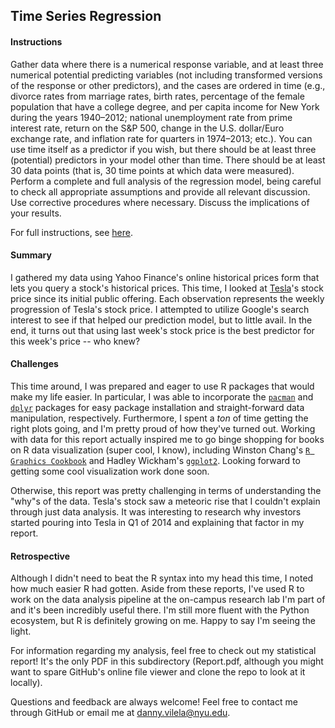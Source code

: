 ## Time Series Regression

#### Instructions

Gather data where there is a numerical response variable, and at least three numerical
potential predicting variables (not including transformed versions of the response or other
predictors), and the cases are ordered in time (e.g., divorce rates from marriage rates,
birth rates, percentage of the female population that have a college degree, and per capita
income for New York during the years 1940–2012; national unemployment rate from prime
interest rate, return on the S&P 500, change in the U.S. dollar/Euro exchange rate, and
inflation rate for quarters in 1974–2013; etc.). You can use time itself as a predictor if you
wish, but there should be at least three (potential) predictors in your model other than
time. There should be at least 30 data points (that is, 30 time points at which data were
measured). Perform a complete and full analysis of the regression model, being careful
to check all appropriate assumptions and provide all relevant discussion. Use corrective
procedures where necessary. Discuss the implications of your results.

For full instructions, see [here](http://people.stern.nyu.edu/jsimonof/classes/2301/pdf/hw4.pdf).

#### Summary

I gathered my data using Yahoo Finance's online historical prices form that lets you query a stock's
historical prices. This time, I looked at [Tesla](http://finance.yahoo.com/q/hp?a=&b=&c=&d=3&e=25&f=2016&g=d&s=TSLA%2C+&ql=1)'s stock
price since its initial public offering. Each observation represents the weekly progression of Tesla's stock price. I attempted to utilize
Google's search interest to see if that helped our prediction model, but to little avail. In the end, it turns out that using last week's
stock price is the best predictor for this week's price -- who knew?

#### Challenges

This time around, I was prepared and eager to use R packages that would make my life easier. In particular, I was able to incorporate
the [```pacman```](https://github.com/trinker/pacman) and [```dplyr```](https://cran.rstudio.com/web/packages/dplyr/vignettes/introduction.html) packages for easy package installation and straight-forward data manipulation, respectively.
Furthermore, I spent a *ton* of time getting the right plots going, and I'm pretty proud of how they've turned out. Working with data for this
report actually inspired me to go binge shopping for books on R data visualization (super cool, I know), including Winston Chang's [```R Graphics Cookbook```](http://www.amazon.com/R-Graphics-Cookbook-Winston-Chang/dp/1449316956?ie=UTF8&psc=1&redirect=true&ref_=oh_aui_detailpage_o01_s00)
and Hadley Wickham's [```ggplot2```](http://www.amazon.com/ggplot2-Elegant-Graphics-Data-Analysis/dp/0387981403?ie=UTF8&psc=1&redirect=true&ref_=oh_aui_detailpage_o00_s00).
Looking forward to getting some cool visualization work done soon.

Otherwise, this report was pretty challenging in terms of understanding the "why"s of the data. Tesla's stock saw a meteoric rise
that I couldn't explain through just data analysis. It was interesting to research why investors started pouring into Tesla in Q1 of 2014 and
explaining that factor in my report.

#### Retrospective

Although I didn't need to beat the R syntax into my head this time, I noted how much easier R had gotten. Aside from these reports, I've
used R to work on the data analysis pipeline at the on-campus research lab I'm part of and it's been incredibly useful there. I'm still more
fluent with the Python ecosystem, but R is definitely growing on me. Happy to say I'm seeing the light.

For information regarding my analysis, feel free to check out my statistical report! It's the only PDF in this subdirectory (Report.pdf, although you might want to spare GitHub's online file viewer and clone the repo to look at it locally).

Questions and feedback are always welcome! Feel free to contact me through GitHub or email me at <danny.vilela@nyu.edu>.
